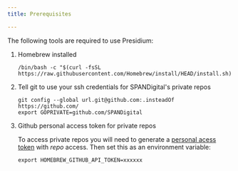 ```yaml
---
title: Prerequisites

---
```


The following tools are required to use Presidium:

1. Homebrew installed

    ```
    /bin/bash -c "$(curl -fsSL https://raw.githubusercontent.com/Homebrew/install/HEAD/install.sh)"
    ```

1. Tell git to use your ssh credentials for SPANDigital's private repos

    ```
    git config --global url.git@github.com:.insteadOf https://github.com/
    export GOPRIVATE=github.com/SPANDigital
    ```

1. Github personal access token for private repos

   To access private repos you will need to generate a [personal acess token](https://github.com/settings/tokens) with *repo* access. 
   Then set this as an environment variable:
   
   ```
   export HOMEBREW_GITHUB_API_TOKEN=xxxxxx
   ```
